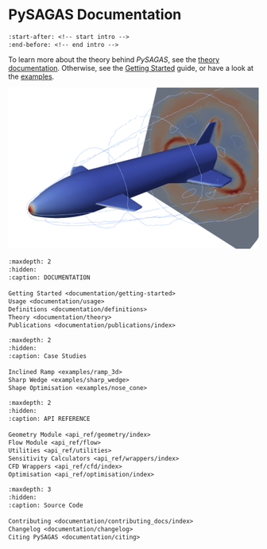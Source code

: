 # **PySAGAS** Documentation


```{include} ../../README.md
:start-after: <!-- start intro -->
:end-before: <!-- end intro -->
```

To learn more about the theory behind *PySAGAS*, see the 
[theory documentation](theory-docs). Otherwise, see the 
[Getting Started](documentation/getting-started) guide, 
or have a look at the [examples](examples/ramp_3d.md).

![ReFEX CFD](_static/refex-sim.png)


```{toctree}
:maxdepth: 2
:hidden:
:caption: DOCUMENTATION

Getting Started <documentation/getting-started>
Usage <documentation/usage>
Definitions <documentation/definitions>
Theory <documentation/theory>
Publications <documentation/publications/index>
```


```{toctree}
:maxdepth: 2
:hidden:
:caption: Case Studies

Inclined Ramp <examples/ramp_3d>
Sharp Wedge <examples/sharp_wedge>
Shape Optimisation <examples/nose_cone>
```


```{toctree}
:maxdepth: 2
:hidden:
:caption: API REFERENCE

Geometry Module <api_ref/geometry/index>
Flow Module <api_ref/flow>
Utilities <api_ref/utilities>
Sensitivity Calculators <api_ref/wrappers/index>
CFD Wrappers <api_ref/cfd/index>
Optimisation <api_ref/optimisation/index>
```


```{toctree}
:maxdepth: 3
:hidden:
:caption: Source Code

Contributing <documentation/contributing_docs/index>
Changelog <documentation/changelog>
Citing PySAGAS <documentation/citing>
```
